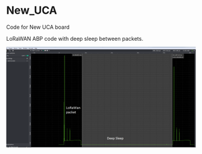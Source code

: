 # New_UCA
Code for New UCA board

LoRaWAN ABP code with deep sleep between packets.

![LoRaWan power](https://github.com/FabienFerrero/New_UCA/blob/master/Misc/lorawan.png "LoRaWan power")

